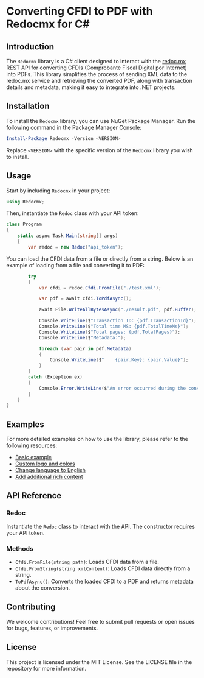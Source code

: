 ﻿# Converting CFDI to PDF with Redocmx for C#

## Introduction

The `Redocmx` library is a C# client designed to interact with the [redoc.mx](https://redoc.mx) REST API for converting CFDIs (Comprobante Fiscal Digital por Internet) into PDFs. This library simplifies the process of sending XML data to the redoc.mx service and retrieving the converted PDF, along with transaction details and metadata, making it easy to integrate into .NET projects.

## Installation

To install the `Redocmx` library, you can use NuGet Package Manager. Run the following command in the Package Manager Console:

```powershell
Install-Package Redocmx -Version <VERSION>
```

Replace `<VERSION>` with the specific version of the `Redocmx` library you wish to install.

## Usage

Start by including `Redocmx` in your project:

```csharp
using Redocmx;
```

Then, instantiate the `Redoc` class with your API token:

```csharp
class Program
{
    static async Task Main(string[] args)
    {
        var redoc = new Redoc("api_token");
```

You can load the CFDI data from a file or directly from a string. Below is an example of loading from a file and converting it to PDF:

```csharp
        try
        {
            var cfdi = redoc.Cfdi.FromFile("./test.xml");

            var pdf = await cfdi.ToPdfAsync();

            await File.WriteAllBytesAsync("./result.pdf", pdf.Buffer);

            Console.WriteLine($"Transaction ID: {pdf.TransactionId}");
            Console.WriteLine($"Total time MS: {pdf.TotalTimeMs}");
            Console.WriteLine($"Total pages: {pdf.TotalPages}");
            Console.WriteLine($"Metadata:");

            foreach (var pair in pdf.Metadata)
            {
                Console.WriteLine($"    {pair.Key}: {pair.Value}");
            }
        }
        catch (Exception ex)
        {
            Console.Error.WriteLine($"An error occurred during the conversion: {ex.Message}");
        }
    }
}
```

## Examples

For more detailed examples on how to use the library, please refer to the following resources:


- [Basic example](https://github.com/redocmx/cfdi-a-pdf-ejemplos)
- [Custom logo and colors](https://github.com/redocmx/cfdi-a-pdf-ejemplos)
- [Change language to English](https://github.com/redocmx/cfdi-a-pdf-ejemplos)
- [Add additional rich content](https://github.com/redocmx/cfdi-a-pdf-ejemplos)

## API Reference

### Redoc

Instantiate the `Redoc` class to interact with the API. The constructor requires your API token.

### Methods

- `Cfdi.FromFile(string path)`: Loads CFDI data from a file.
- `Cfdi.FromString(string xmlContent)`: Loads CFDI data directly from a string.
- `ToPdfAsync()`: Converts the loaded CFDI to a PDF and returns metadata about the conversion.

## Contributing

We welcome contributions! Feel free to submit pull requests or open issues for bugs, features, or improvements.

## License

This project is licensed under the MIT License. See the LICENSE file in the repository for more information.